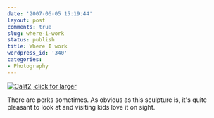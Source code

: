 ```yaml
---
date: '2007-06-05 15:19:44'
layout: post
comments: true
slug: where-i-work
status: publish
title: Where I work
wordpress_id: '340'
categories:
- Photography
---
```



[
![Calit2, click for larger](http://www.phfactor.net/wp-pics/calit2-wp.jpg)
](http://www.phfactor.net/wp-pics/calit2.JPG)

There are perks sometimes. As obvious as this sculpture is, it's quite pleasant to look at and visiting kids love it on sight.

